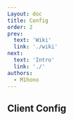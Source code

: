 ```yaml
---
Layout: doc
title: Config
order: 2
prev:
  text: 'Wiki'
  link: './wiki'
next:
  text: 'Intro'
  link: './'
authors:
  - M1hono
---
```


## Client Config